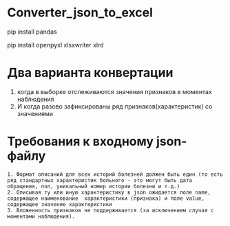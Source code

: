 # Converter_json_to_excel

pip install pandas

pip install openpyxl xlsxwriter xlrd


# Два варианта конвертации 
1. когда в выборке отслеживаются значения признаков в моментах наблюдения
2. И когда разово зафиксированы ряд признаков(характеристик) со значениями 

# Требования к входному json-файлу
	1. Формат описаний для всех историй болезней должен быть един (то есть ряд стандартных характеристик больного - это могут быть дата обращения, пол, уникальный номер истории болезни и т.д.)
	2. Описывая ту или иную характеристику в json ожидается поле name, содержащее наименование  характеристики (признака) и поле value,  содержащее значение характеристики
	3. Вложенность признаков не поддерживается (за исключением случая с моментами наблюдения).
